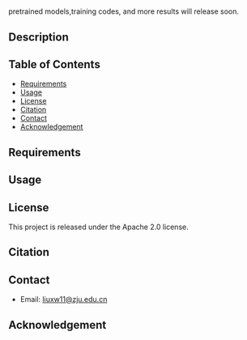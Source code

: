 # <Frequency-Relevant Residual Learning for Multi-Modal Image Denoising>
pretrained models,training codes, and more results will release soon.
    
## Description

## Table of Contents
- [Requirements](#requirements)
- [Usage](#usage)
- [License](#license)
- [Citation](#citation)
- [Contact](#contact)
- [Acknowledgement](#acknowledgement)

## Requirements
    
## Usage

## License
This project is released under the Apache 2.0 license.
    
## Citation

## Contact
- Email: liuxw11@zju.edu.cn
    
## Acknowledgement

